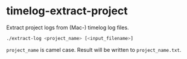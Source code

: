 # timelog-extract-project

Extract project logs from (Mac-) timelog log files.

```bash
./extract-log <project_name> [<input_filename>]
```

`project_name` is camel case. Result will be written to `project_name.txt`.